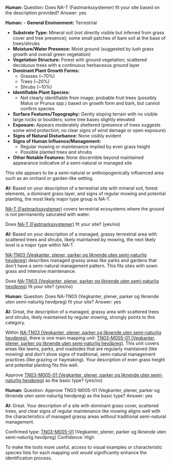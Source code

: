 **Human:** Question: Does NA-T (Fastmarkssystemer) fit your site based on the description provided? 
Answer: yes

**Human:** - **General Environment:** Terrestrial  
- **Substrate Type:** Mineral soil (not directly visible but inferred from grass cover and tree presence); some small patches of bare soil at the base of trees/shrubs  
- **Moisture/Water Presence:** Moist ground (suggested by lush grass growth and overall green vegetation)  
- **Vegetation Structure:** Forest with ground vegetation; scattered deciduous trees with a continuous herbaceous ground layer  
- **Dominant Plant Growth Forms:**  
  - Grasses (~70%)  
  - Trees (~20%)  
  - Shrubs (~10%)  
- **Identifiable Plant Species:**  
  - Not clearly identifiable from image; probable fruit trees (possibly Malus or Prunus spp.) based on growth form and bark, but cannot confirm species  
- **Surface Features/Topography:** Gently sloping terrain with no visible large rocks or boulders; some tree bases slightly elevated  
- **Exposure:** Appears moderately sheltered (presence of trees suggests some wind protection; no clear signs of wind damage or open exposure)  
- **Signs of Natural Disturbance:** None visibly evident  
- **Signs of Human Influence/Management:**  
  - Regular mowing or maintenance implied by even grass height  
  - Possible planted trees and shrubs  
- **Other Notable Features:** None discernible beyond maintained appearance indicative of a semi-natural or managed site  

This site appears to be a semi-natural or anthropogenically influenced area such as an orchard or garden-like setting.

**AI:** Based on your description of a terrestrial site with mineral soil, forest elements, a dominant grass layer, and signs of regular mowing and potential planting, the most likely major type group is NA-T.

[NA-T (Fastmarkssystemer)](https://naturinorge.artsdatabanken.no/Naturtype/NA-T) covers terrestrial ecosystems where the ground is not permanently saturated with water.

Does [NA-T (Fastmarkssystemer)](https://naturinorge.artsdatabanken.no/Naturtype/NA-T) fit your site? (yes/no)

**AI:** Based on your description of a managed, grassy terrestrial area with scattered trees and shrubs, likely maintained by mowing, the next likely level is a major type within NA-T.

[NA-TN03 (Vegkanter, plener, parker og liknende uten semi-naturlig hevdpreg)](https://naturinorge.artsdatabanken.no/NIN-3.0-T-C-PE-NA-MB-TN03) describes managed grassy areas like parks and gardens that don't have a semi-natural management pattern. This fits sites with sown grass and intensive maintenance.

Does [NA-TN03 (Vegkanter, plener, parker og liknende uten semi-naturlig hevdpreg)](https://naturinorge.artsdatabanken.no/NIN-3.0-T-C-PE-NA-MB-TN03) fit your site? (yes/no)

**Human:** Question: Does NA-TN03 (Vegkanter, plener, parker og liknende uten semi-naturlig hevdpreg) fit your site? 
Answer: yes

**AI:** Great, the description of a managed, grassy area with scattered trees and shrubs, likely maintained by regular mowing, strongly points to this category.

Within [NA-TN03 (Vegkanter, plener, parker og liknende uten semi-naturlig hevdpreg)](https://naturinorge.artsdatabanken.no/NIN-3.0-T-C-PE-NA-MB-TN03), there is one main mapping unit: [TN03-M005-01 (Vegkanter, plener, parker og liknende uten semi-naturlig hevdpreg)](https://naturinorge.artsdatabanken.no/NiN-3.0-T-C-PE-NA-MB-TN03-M005-01). This unit covers areas like lawns, parks, and roadsides that are regularly maintained (like mowing) and don't show signs of traditional, semi-natural management practices (like grazing or haymaking). Your description of even grass height and potential planting fits this well.

Approve [TN03-M005-01 (Vegkanter, plener, parker og liknende uten semi-naturlig hevdpreg)](https://naturinorge.artsdatabanken.no/NiN-3.0-T-C-PE-NA-MB-TN03-M005-01) as the basic type? (yes/no)

**Human:** Question: Approve TN03-M005-01 (Vegkanter, plener, parker og liknende uten semi-naturlig hevdpreg) as the basic type? 
Answer: yes

**AI:** Great. Your description of a site with dominant grass cover, scattered trees, and clear signs of regular maintenance like mowing aligns well with the characteristics of managed grassy areas without traditional semi-natural management.

Confirmed type: [TN03-M005-01](https://naturinorge.artsdatabanken.no/NiN-3.0-T-C-PE-NA-MB-TN03-M005-01) (Vegkanter, plener, parker og liknende uten semi-naturlig hevdpreg)
Confidence: High

To make the tools more useful, access to visual examples or characteristic species lists for each mapping unit would significantly enhance the identification process.